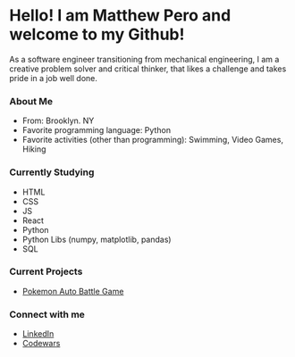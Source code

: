 # Hello! I am Matthew Pero and welcome to my Github!
As a software engineer transitioning from mechanical engineering, I am a creative problem solver and critical thinker, 
that likes a challenge and takes pride in a job well done. 

### About Me
- From: Brooklyn. NY
- Favorite programming language: Python
- Favorite activities (other than programming): Swimming, Video Games, Hiking

### Currently Studying
- HTML
- CSS
- JS
- React
- Python
- Python Libs (numpy, matplotlib, pandas)
- SQL

### Current Projects
- [Pokemon Auto Battle Game](https://github.com/mattpero22/pokemonAutoBattler)
 
### Connect with me
- [LinkedIn](https://www.linkedin.com/in/matthew-pero22/)
- [Codewars](https://www.codewars.com/users/m4ttper0)
